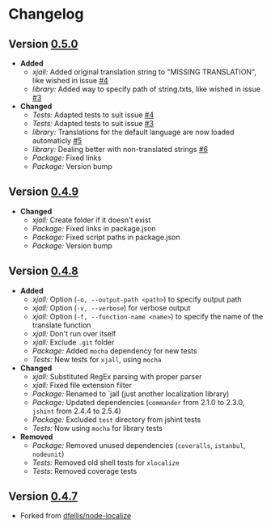 Changelog
=========

## Version [0.5.0](https://github.com/ToddShepard/jall/releases/tag/v0.5.0)
- **Added**
  - _xjall:_ Added original translation string to "MISSING TRANSLATION", like wished in issue [#4](https://github.com/ToddShepard/jall/issues/4)
  - _library:_ Added way to specify path of string.txts, like wished in issue [#3](https://github.com/ToddShepard/jall/issues/3)
- **Changed**
  - _Tests:_ Adapted tests to suit issue [#4](https://github.com/ToddShepard/jall/issues/4)
  - _Tests:_ Adapted tests to suit issue [#3](https://github.com/ToddShepard/jall/issues/3)
  - _library:_ Translations for the default language are now loaded automaticly [#5](https://github.com/ToddShepard/jall/issues/5)
  - _library:_ Dealing better with non-translated strings [#6](https://github.com/ToddShepard/jall/issues/6)
  - _Package:_ Fixed links
  - _Package:_ Version bump

## Version [0.4.9](https://github.com/ToddShepard/jall/releases/tag/v0.4.9)
- **Changed**
  - _xjall:_ Create folder if it doesn't exist
  - _Package:_ Fixed links in package.json
  - _Package:_ Fixed script paths in package.json
  - _Package:_ Version bump

## Version [0.4.8](https://github.com/ToddShepard/jall/releases/tag/v0.4.8)
- **Added**
  - _xjall:_ Option (`-o, --output-path <path>`) to specify output path
  - _xjall:_ Option (`-v, --verbose`) for verbose output
  - _xjall:_ Option (`-f, --function-name <name>`) to specify the name of the translate function
  - _xjall:_ Don't run over itself
  - _xjall:_ Exclude `.git` folder
  - _Package:_ Added `mocha` dependency for new tests
  - _Tests:_ New tests for `xjall`, using `mocha`
- **Changed**
  - _xjall:_ Substituted RegEx parsing with proper parser
  - _xjall:_ Fixed file extension filter
  - _Package:_ Renamed to `jall (just another localization library)
  - _Package:_ Updated dependencies (`commander` from 2.1.0 to 2.3.0, `jshint` from 2.4.4 to 2.5.4)
  - _Package:_ Excluded `test` directory from jshint tests
  - _Tests:_ Now using `mocha` for library tests
- **Removed**
  - _Package:_ Removed unused dependencies (`coveralls`, `istanbul`, `nodeunit`)
  - _Tests:_ Removed old shell tests for `xlocalize`
  - _Tests:_ Removed coverage tests

## Version [0.4.7](https://github.com/ToddShepard/jall/releases/tag/v0.4.7)
- Forked from [dfellis/node-localize](https://github.com/dfellis/node-localize)
